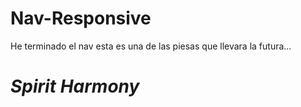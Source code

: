# Nav-Responsive
He terminado el nav
esta es una de las piesas que llevara la futura...
# ***Spirit Harmony***